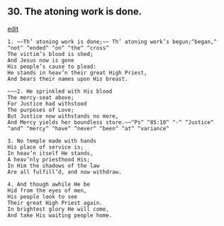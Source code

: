 
## 30.  The atoning work is done.
[edit](https://docs.google.com/document/d/198ZLmpiI_1kIIfuAzs806GJzkxcxSSfD/edit?mode=html)



    1. ~~Th’ atoning work is done;~~ Th’ atoning work’s begun;^began,^ ^not^ ^ended^ ^on^ ^the^ ^cross^
    The victim’s blood is shed;
    And Jesus now is gone
    His people’s cause to plead:
    He stands in heav’n their great High Priest, 
    And bears their names upon His breast.

    ~~~2. He sprinkled with His blood
    The mercy-seat above;
    For Justice had withstood
    The purposes of Love;
    But Justice now withstands no more,
    And Mercy yields her boundless store.~~^Ps^ ^85:10^ ^-^ ^Justice^ ^and^ ^mercy^ ^have^ ^never^ ^been^ ^at^ ^variance^

    3. No temple made with hands
    His place of service is;
    In heav’n itself He stands,
    A heav’nly priesthood His;
    In Him the shadows of the law 
    Are all fulfill’d, and now withdraw.

    4. And though awhile He be 
    Hid from the eyes of men,
    His people look to see 
    Their great High Priest again.
    In brightest glory He will come,
    And take His waiting people home.
